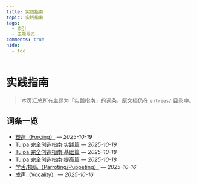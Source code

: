```yaml
---
title: 实践指南
topic: 实践指南
tags:
  - 索引
  - 主题导览
comments: true
hide:
  - toc
---
```


# 实践指南

> 本页汇总所有主题为「实践指南」的词条，原文档仍在 `entries/` 目录中。

## 词条一览

- [塑造（Forcing）](Forcing.md) — *2025-10-19*
- [Tulpa 完全创造指南·实践篇](Tulpa-Guide-2.md) — *2025-10-19*
- [Tulpa 完全创造指南·基础篇](Tulpa-Guide-1.md) — *2025-10-18*
- [Tulpa 完全创造指南·提高篇](Tulpa-Guide-3.md) — *2025-10-18*
- [学舌/操纵（Parroting/Puppeting）](Parroting-Puppeting.md) — *2025-10-16*
- [成声（Vocality）](Vocality.md) — *2025-10-16*
